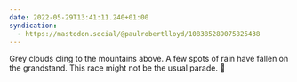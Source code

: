 ```yaml
---
date: 2022-05-29T13:41:11.240+01:00
syndication:
  - https://mastodon.social/@paulrobertlloyd/108385289075825438
---
```


Grey clouds cling to the mountains above. A few spots of rain have fallen on the grandstand. This race might not be the usual parade. 🤞
